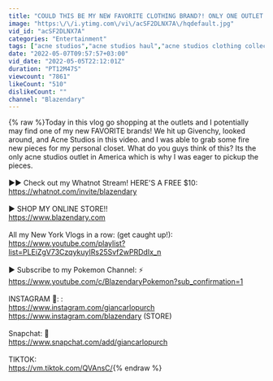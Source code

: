 ```yaml
---
title: "COULD THIS BE MY NEW FAVORITE CLOTHING BRAND?! ONLY ONE OUTLET STORE IN AMERICA... (ACNE STUDIOS)"
image: "https:\/\/i.ytimg.com\/vi\/acSF2DLNX7A\/hqdefault.jpg"
vid_id: "acSF2DLNX7A"
categories: "Entertainment"
tags: ["acne studios","acne studios haul","acne studios clothing collection"]
date: "2022-05-07T09:57:57+03:00"
vid_date: "2022-05-05T22:12:01Z"
duration: "PT12M47S"
viewcount: "7861"
likeCount: "510"
dislikeCount: ""
channel: "Blazendary"
---
```

{% raw %}Today in this vlog go shopping at the outlets and I potentially may find one of my new FAVORITE brands! We hit up Givenchy, looked around,  and Acne Studios in this video. and I was able to grab some fire new pieces for my personal closet. What do you guys think of this? Its the only acne studios outlet in America which is why I was eager to pickup the pieces. <br /><br />►► Check out my Whatnot Stream! HERE'S A FREE $10:<br /><a rel="nofollow" target="blank" href="https://whatnot.com/invite/blazendary">https://whatnot.com/invite/blazendary</a><br /><br />► SHOP MY ONLINE STORE!!<br /><a rel="nofollow" target="blank" href="https://www.blazendary.com">https://www.blazendary.com</a> <br /><br />All my New York Vlogs in a row: (get caught up!): <a rel="nofollow" target="blank" href="https://www.youtube.com/playlist?list=PLEiZgV73CzqykuyIRs25Svf2wPRDdIx_n">https://www.youtube.com/playlist?list=PLEiZgV73CzqykuyIRs25Svf2wPRDdIx_n</a><br /><br />► Subscribe to my Pokemon Channel: ⚡️ <a rel="nofollow" target="blank" href="https://www.youtube.com/c/BlazendaryPokemon?sub_confirmation=1">https://www.youtube.com/c/BlazendaryPokemon?sub_confirmation=1</a><br /><br />INSTAGRAM 📸: :<br /><a rel="nofollow" target="blank" href="https://www.instagram.com/giancarlopurch">https://www.instagram.com/giancarlopurch</a><br /><a rel="nofollow" target="blank" href="https://www.instagram.com/blazendary">https://www.instagram.com/blazendary</a> (STORE)<br /><br />Snapchat: 👻  <br /><a rel="nofollow" target="blank" href="https://www.snapchat.com/add/giancarlopurch">https://www.snapchat.com/add/giancarlopurch</a><br /><br />TIKTOK: <br /><a rel="nofollow" target="blank" href="https://vm.tiktok.com/QVAnsC/">https://vm.tiktok.com/QVAnsC/</a>{% endraw %}
